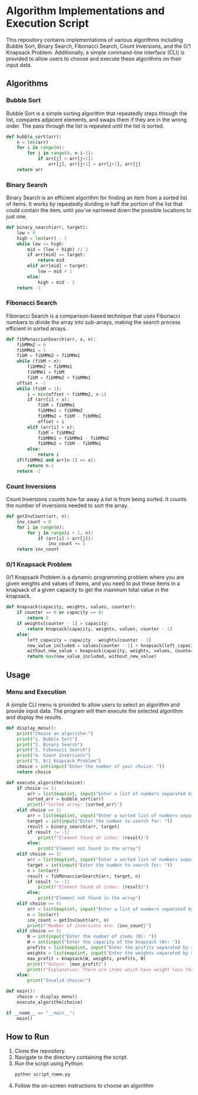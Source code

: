 # Algorithm Implementations and Execution Script

This repository contains implementations of various algorithms including Bubble Sort, Binary Search, Fibonacci Search, Count Inversions, and the 0/1 Knapsack Problem. Additionally, a simple command-line interface (CLI) is provided to allow users to choose and execute these algorithms on their input data.

## Algorithms

### Bubble Sort
Bubble Sort is a simple sorting algorithm that repeatedly steps through the list, compares adjacent elements, and swaps them if they are in the wrong order. The pass through the list is repeated until the list is sorted.

```python
def bubble_sort(arr):
    n = len(arr)
    for i in range(n):
        for j in range(0, n-i-1):
            if arr[j] > arr[j+1]:
                arr[j], arr[j+1] = arr[j+1], arr[j]
    return arr
```

### Binary Search
Binary Search is an efficient algorithm for finding an item from a sorted list of items. It works by repeatedly dividing in half the portion of the list that could contain the item, until you've narrowed down the possible locations to just one.

```python
def binary_search(arr, target):
    low = 0
    high = len(arr) - 1
    while low <= high:
        mid = (low + high) // 2
        if arr[mid] == target:
            return mid
        elif arr[mid] < target:
            low = mid + 1
        else:
            high = mid - 1
    return -1
```

### Fibonacci Search
Fibonacci Search is a comparison-based technique that uses Fibonacci numbers to divide the array into sub-arrays, making the search process efficient in sorted arrays.

```python
def fibMonaccianSearch(arr, x, n):
    fibMMm2 = 0
    fibMMm1 = 1
    fibM = fibMMm2 + fibMMm1
    while (fibM < n):
        fibMMm2 = fibMMm1
        fibMMm1 = fibM
        fibM = fibMMm2 + fibMMm1
    offset = -1
    while (fibM > 1):
        i = min(offset + fibMMm2, n-1)
        if (arr[i] < x):
            fibM = fibMMm1
            fibMMm1 = fibMMm2
            fibMMm2 = fibM - fibMMm1
            offset = i
        elif (arr[i] > x):
            fibM = fibMMm2
            fibMMm1 = fibMMm1 - fibMMm2
            fibMMm2 = fibM - fibMMm1
        else:
            return i
    if(fibMMm1 and arr[n-1] == x):
        return n-1
    return -1
```

### Count Inversions
Count Inversions counts how far away a list is from being sorted. It counts the number of inversions needed to sort the array.

```python
def getInvCount(arr, n): 
    inv_count = 0
    for i in range(n): 
        for j in range(i + 1, n): 
            if (arr[i] > arr[j]): 
                inv_count += 1
    return inv_count 
```

### 0/1 Knapsack Problem
0/1 Knapsack Problem is a dynamic programming problem where you are given weights and values of items, and you need to put these items in a knapsack of a given capacity to get the maximum total value in the knapsack.

```python
def knapsack(capacity, weights, values, counter):
    if counter == 0 or capacity == 0:
        return 0
    if weights[counter - 1] > capacity:
        return knapsack(capacity, weights, values, counter - 1)
    else:
        left_capacity = capacity - weights[counter - 1]
        new_value_included = values[counter - 1] + knapsack(left_capacity, weights, values, counter - 1)
        without_new_value = knapsack(capacity, weights, values, counter - 1)
        return max(new_value_included, without_new_value)
```

## Usage

### Menu and Execution

A simple CLI menu is provided to allow users to select an algorithm and provide input data. The program will then execute the selected algorithm and display the results.

```python
def display_menu():
    print("Choose an algorithm:")
    print("1. Bubble Sort")
    print("2. Binary Search")
    print("3. Fibonacci Search")
    print("4. Count Inversions")
    print("5. 0/1 Knapsack Problem")
    choice = int(input("Enter the number of your choice: "))
    return choice

def execute_algorithm(choice):
    if choice == 1:
        arr = list(map(int, input("Enter a list of numbers separated by spaces: ").split()))
        sorted_arr = bubble_sort(arr)
        print(f"Sorted array: {sorted_arr}")
    elif choice == 2:
        arr = list(map(int, input("Enter a sorted list of numbers separated by spaces: ").split()))
        target = int(input("Enter the number to search for: "))
        result = binary_search(arr, target)
        if result != -1:
            print(f"Element found at index: {result}")
        else:
            print("Element not found in the array")
    elif choice == 3:
        arr = list(map(int, input("Enter a sorted list of numbers separated by spaces: ").split()))
        target = int(input("Enter the number to search for: "))
        n = len(arr)
        result = fibMonaccianSearch(arr, target, n)
        if result != -1:
            print(f"Element found at index: {result}")
        else:
            print("Element not found in the array")
    elif choice == 4:
        arr = list(map(int, input("Enter a list of numbers separated by spaces: ").split()))
        n = len(arr)
        inv_count = getInvCount(arr, n)
        print(f"Number of inversions are: {inv_count}")
    elif choice == 5:
        N = int(input("Enter the number of items (N): "))
        W = int(input("Enter the capacity of the knapsack (W): "))
        profits = list(map(int, input("Enter the profits separated by spaces: ").split()))
        weights = list(map(int, input("Enter the weights separated by spaces: ").split()))
        max_profit = knapsack(W, weights, profits, N)
        print(f"Output: {max_profit}")
        print(f"Explanation: There are items which have weight less than or equal to {W}. The maximum possible profit is {max_profit}.")
    else:
        print("Invalid choice!")

def main():
    choice = display_menu()
    execute_algorithm(choice)

if __name__ == "__main__":
    main()
```

## How to Run
1. Clone the repository.
2. Navigate to the directory containing the script.
3. Run the script using Python:
   ```bash
   python script_name.py
   ```
4. Follow the on-screen instructions to choose an algorithm
